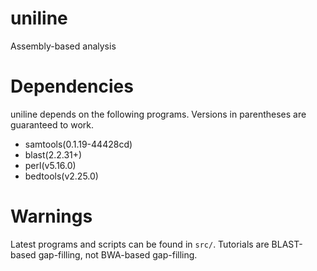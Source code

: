 # uniline
Assembly-based analysis

# Dependencies
uniline depends on the following programs. Versions in parentheses are guaranteed to work.

* samtools(0.1.19-44428cd)
* blast(2.2.31+)
* perl(v5.16.0)
* bedtools(v2.25.0)

# Warnings
Latest programs and scripts can be found in `src/`. Tutorials are BLAST-based gap-filling, not BWA-based gap-filling.
